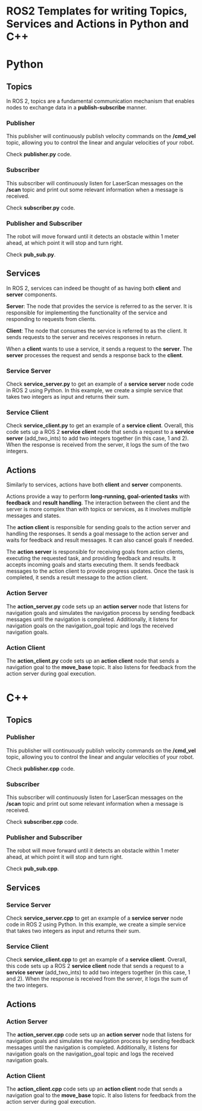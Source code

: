 # ROS2 Templates for writing Topics, Services and Actions in Python and C++

# Python

## Topics

In ROS 2, topics are a fundamental communication mechanism that enables nodes to exchange data in a **publish-subscribe** manner.

### Publisher

This publisher will continuously publish velocity commands on the **/cmd_vel** topic, allowing you to control the linear and angular velocities of your robot.

Check **publisher.py** code.

### Subscriber

This subscriber will continuously listen for LaserScan messages on the **/scan** topic and print out some relevant information when a message is received.

Check **subscriber.py** code.

### Publisher and Subscriber

The robot will move forward until it detects an obstacle within 1 meter ahead, at which point it will stop and turn right. 

Check **pub_sub.py**.

## Services

In ROS 2, services can indeed be thought of as having both **client** and **server** components.

**Server**: The node that provides the service is referred to as the server. It is responsible for implementing the functionality of the service and responding to requests from clients.

**Client**: The node that consumes the service is referred to as the client. It sends requests to the server and receives responses in return.

When a **client** wants to use a service, it sends a request to the **server**. The **server** processes the request and sends a response back to the **client**.

### Service Server

Check **service_server.py** to get an example of a **service server** node code in ROS 2 using Python. In this example, we create a simple service that takes two integers as input and returns their sum.

### Service Client

Check **service_client.py** to get an example of a **service client**. Overall, this code sets up a ROS 2 **service client** node that sends a request to a **service server** (add_two_ints) to add two integers together (in this case, 1 and 2). When the response is received from the server, it logs the sum of the two integers.

## Actions

Similarly to services, actions have both **client** and **server** components.

Actions provide a way to perform **long-running, goal-oriented tasks** with **feedback** and **result handling**. The interaction between the client and the server is more complex than with topics or services, as it involves multiple messages and states.

The **action client** is responsible for sending goals to the action server and handling the responses.
It sends a goal message to the action server and waits for feedback and result messages.
It can also cancel goals if needed.

The **action server** is responsible for receiving goals from action clients, executing the requested task, and providing feedback and results.
It accepts incoming goals and starts executing them.
It sends feedback messages to the action client to provide progress updates.
Once the task is completed, it sends a result message to the action client.

### Action Server

The **action_server.py** code sets up an **action server** node that listens for navigation goals and simulates the navigation process by sending feedback messages until the navigation is completed. Additionally, it listens for navigation goals on the navigation_goal topic and logs the received navigation goals.

### Action Client

The **action_client.py** code sets up an **action client** node that sends a navigation goal to the **move_base** topic. It also listens for feedback from the action server during goal execution.

# C++

## Topics

### Publisher

This publisher will continuously publish velocity commands on the **/cmd_vel** topic, allowing you to control the linear and angular velocities of your robot.

Check **publisher.cpp** code.

### Subscriber

This subscriber will continuously listen for LaserScan messages on the **/scan** topic and print out some relevant information when a message is received.

Check **subscriber.cpp** code.

### Publisher and Subscriber

The robot will move forward until it detects an obstacle within 1 meter ahead, at which point it will stop and turn right. 

Check **pub_sub.cpp**.

## Services

### Service Server

Check **service_server.cpp** to get an example of a **service server** node code in ROS 2 using Python. In this example, we create a simple service that takes two integers as input and returns their sum.

### Service Client

Check **service_client.cpp** to get an example of a **service client**. Overall, this code sets up a ROS 2 **service client** node that sends a request to a **service server** (add_two_ints) to add two integers together (in this case, 1 and 2). When the response is received from the server, it logs the sum of the two integers.

## Actions

### Action Server

The **action_server.cpp** code sets up an **action server** node that listens for navigation goals and simulates the navigation process by sending feedback messages until the navigation is completed. Additionally, it listens for navigation goals on the navigation_goal topic and logs the received navigation goals.

### Action Client

The **action_client.cpp** code sets up an **action client** node that sends a navigation goal to the **move_base** topic. It also listens for feedback from the action server during goal execution.